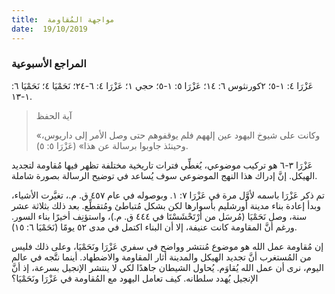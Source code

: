 ```yaml
---
title:  مواجهة المُقاومة
date:  19/10/2019
---
```


### المراجع الأسبوعية
عَزْرَا ٤: ١-٥؛ ٢كورنثوس ٦: ١٤؛ عَزْرَا ٥: ١-٥؛ حجي ١؛ عَزْرَا ٤: ٦-٢٤؛ نَحَمْيَا ٤؛ نَحَمْيَا ٦: ١-١٣.

> <p>آية الحفظ</p>
> «وكانت على شيوخ اليهود عين إلههم فلم يوقفوهم حتى وصل الأمر إلى داريوس، وحينئذ جاوبوا برسالة عن هذا» (عَزْرَا ٥: ٥).

عَزْرَا ٣-٦ هو تركيب موضوعي، يُغطِّي فترات تاريخية مختلفة تظهر فيها مُقاومة لتجديد الهيكل. إنَّ إدراك هذا النهج الموضوعي سوف يُساعد في توضيح الرسالة بصورة شاملة.

تم ذكر عَزْرَا باسمه لأوَّل مرة في عَزْرَا ٧: ١. وبوصوله في عام ٤٥٧ ق. م.، تغيَّرت الأشياء، وبدأ إعادة بناء مدينة أورشليم بأسوارها لكن بشكل مُتباطئ ومُتقطِّع. بعد ذلك بثلاثة عشر سنة، وصل نَحَمْيَا (مُرسَل من أَرْتَحْشَسْتَا في ٤٤٤ ق. م.)، واستؤنِف أخيرًا بناء السور. ورغم أنَّ المقاومة كانت عنيفة، إلا أن البناء اكتمل في مدى ٥٢ يومًا (نَحَمْيَا ٦: ١٥).

إن مُقاومة عمل الله هو موضوع مُنتشر وواضح في سفري عَزْرَا ونَحَمْيَا، وعلى ذلك فليس من المُستغرب أنَّ تجديد الهيكل والمدينة أثار المقاومة والاضطهاد. أينما نتَّجه في عالم اليوم، نرى أن عمل الله يُقاوَم. يُحاول الشيطان جاهدًا لكي لا ينتشر الإنجيل بسرعة، إذ أنَّ الإنجيل يُهدد سلطانه. كيف تعامل اليهود مع المُقاومة في عَزْرَا ونَحَمْيَا؟